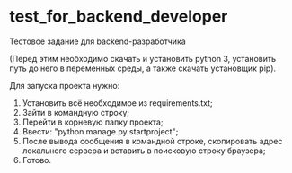 # test_for_backend_developer
Тестовое задание для backend-разработчика

(Перед этим необходимо скачать и установить python 3, установить путь до него в переменных среды, а также скачать установщик pip).

Для запуска проекта нужно:
  1) Установить всё необходимое из requirements.txt;
  2) Зайти в командную строку;
  3) Перейти в корневую папку проекта;
  4) Ввести: "python manage.py startproject";
  5) После вывода сообщения в командной строке, скопировать адрес локального сервера и вставить в поисковую строку браузера;
  6) Готово.
